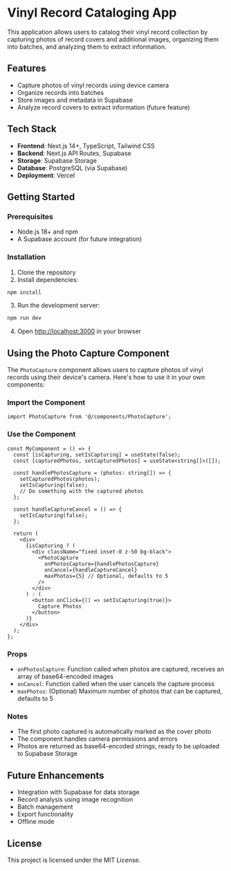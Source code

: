 # Vinyl Record Cataloging App

This application allows users to catalog their vinyl record collection by capturing photos of record covers and additional images, organizing them into batches, and analyzing them to extract information.

## Features

- Capture photos of vinyl records using device camera
- Organize records into batches
- Store images and metadata in Supabase
- Analyze record covers to extract information (future feature)

## Tech Stack

- **Frontend**: Next.js 14+, TypeScript, Tailwind CSS
- **Backend**: Next.js API Routes, Supabase
- **Storage**: Supabase Storage
- **Database**: PostgreSQL (via Supabase)
- **Deployment**: Vercel

## Getting Started

### Prerequisites

- Node.js 18+ and npm
- A Supabase account (for future integration)

### Installation

1. Clone the repository
2. Install dependencies:

```bash
npm install
```

3. Run the development server:

```bash
npm run dev
```

4. Open [http://localhost:3000](http://localhost:3000) in your browser

## Using the Photo Capture Component

The `PhotoCapture` component allows users to capture photos of vinyl records using their device's camera. Here's how to use it in your own components:

### Import the Component

```tsx
import PhotoCapture from '@/components/PhotoCapture';
```

### Use the Component

```tsx
const MyComponent = () => {
  const [isCapturing, setIsCapturing] = useState(false);
  const [capturedPhotos, setCapturedPhotos] = useState<string[]>([]);

  const handlePhotosCapture = (photos: string[]) => {
    setCapturedPhotos(photos);
    setIsCapturing(false);
    // Do something with the captured photos
  };

  const handleCaptureCancel = () => {
    setIsCapturing(false);
  };

  return (
    <div>
      {isCapturing ? (
        <div className="fixed inset-0 z-50 bg-black">
          <PhotoCapture
            onPhotosCapture={handlePhotosCapture}
            onCancel={handleCaptureCancel}
            maxPhotos={5} // Optional, defaults to 5
          />
        </div>
      ) : (
        <button onClick={() => setIsCapturing(true)}>
          Capture Photos
        </button>
      )}
    </div>
  );
};
```

### Props

- `onPhotosCapture`: Function called when photos are captured, receives an array of base64-encoded images
- `onCancel`: Function called when the user cancels the capture process
- `maxPhotos`: (Optional) Maximum number of photos that can be captured, defaults to 5

### Notes

- The first photo captured is automatically marked as the cover photo
- The component handles camera permissions and errors
- Photos are returned as base64-encoded strings, ready to be uploaded to Supabase Storage

## Future Enhancements

- Integration with Supabase for data storage
- Record analysis using image recognition
- Batch management
- Export functionality
- Offline mode

## License

This project is licensed under the MIT License. 